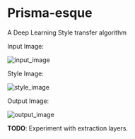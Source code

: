 # Prisma-esque
A Deep Learning Style transfer algorithm

Input Image:

![input_image](https://i.imgur.com/zCKOYAh.jpg "input")


Style Image:

![style_image](https://i.imgur.com/yhIFkkZ.jpg "style")


Output Image:

![output_image](https://i.imgur.com/WgQgVzj.jpg "output")

**TODO**: Experiment with extraction layers. 
